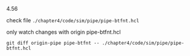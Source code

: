 4.56

check file `./chapter4/code/sim/pipe/pipe-btfnt.hcl`

only watch changes with origin pipe-btfnt.hcl

    git diff origin-pipe pipe-btfnt -- ./chapter4/code/sim/pipe/pipe-btfnt.hcl

